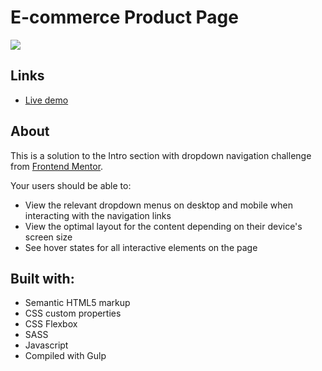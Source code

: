 # E-commerce Product Page

![](./)

## Links

- [Live demo]()

## About
This is a solution to the Intro section with dropdown navigation challenge from [Frontend Mentor]().

Your users should be able to:

- View the relevant dropdown menus on desktop and mobile when interacting with the navigation links
- View the optimal layout for the content depending on their device's screen size
- See hover states for all interactive elements on the page

## Built with:
- Semantic HTML5 markup
- CSS custom properties
- CSS Flexbox
- SASS
- Javascript
- Compiled with Gulp
